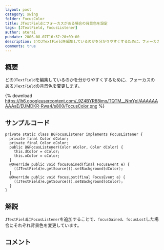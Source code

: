 ```yaml
---
layout: post
category: swing
folder: FocusColor
title: JTextFieldにフォーカスがある場合の背景色を設定
tags: [JTextField, FocusListener]
author: aterai
pubdate: 2006-08-07T16:37:20+09:00
description: どのJTextFieldを編集しているのかを分かりやすくするために、フォーカスのあるJTextFieldの背景色を変更します。
comments: true
---
```

## 概要
どの`JTextField`を編集しているのかを分かりやすくするために、フォーカスのある`JTextField`の背景色を変更します。

{% download https://lh6.googleusercontent.com/_9Z4BYR88imo/TQTM__NmYpI/AAAAAAAAAaE/EUMDKR-Rwa4/s800/FocusColor.png %}

## サンプルコード
<pre class="prettyprint"><code>private static class BGFocusListener implements FocusListener {
  private final Color dColor;
  private final Color oColor;
  public BGFocusListener(Color oColor, Color dColor) {
    this.dColor = dColor;
    this.oColor = oColor;
  }
  @Override public void focusGained(final FocusEvent e) {
    ((JTextField)e.getSource()).setBackground(dColor);
  }
  @Override public void focusLost(final FocusEvent e) {
    ((JTextField)e.getSource()).setBackground(oColor);
  }
}
</code></pre>

## 解説
`JTextField`に`FocusListener`を追加することで、`focusGained`、`focusLost`した場合にそれぞれ背景色を変更しています。

## コメント
